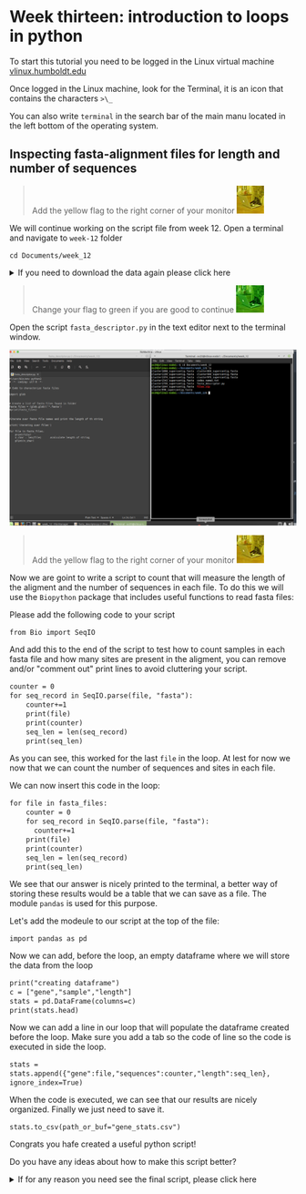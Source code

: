 # Week thirteen: introduction to loops in python

To start this tutorial you need to be logged in the Linux virtual machine
[vlinux.humboldt.edu](https://vlinux.humboldt.edu/)

Once logged in the Linux machine, look for the Terminal, it is an icon that contains the characters `>\_`

You can also write `terminal` in the search bar of the main manu located in the left bottom of the operating system.

## Inspecting fasta-alignment files for length and number of sequences 

> Add the yellow flag to the right corner of your monitor ![](img/yellow.jpeg)

We will continue working on the script file from week 12. Open a terminal and navigate to `week-12` folder

```
cd Documents/week_12
```

<details>
  <summary>If you need to download the data again please click here</summary>
  
```
cd Documents
mkdir week_12
cd week_12
wget https://github.com/oscarvargash/biol_550_2022/raw/main/week_12/files/files.zip
unzip files.zip
```

start a new script that will look into all fasta files in a folder to summarize their contents, let's create an empty text file:

```
touch fasta_descriptor.py
```

Now, le's open the file in a text editor, by navigating to it and opening it with the native text editor. It is nice to put the windows next to each other. Copy and paste the following text into our script `fasta_descriptor.py`:

```
#!/usr/bin/env python3
# -*- coding: utf-8 -*-

# code characterize alignments in fasta

import glob

fasta_files = (glob.glob)('*.fasta')
print(fasta_files)


for file in fasta_files"
	print(file)
	char_len = len(file)
	print(char_len)

```

</details>

> Change your flag to green if you are good to continue ![](img/green.jpeg)

Open the script `fasta_descriptor.py` in the text editor next to the terminal window.

![](img/python.png)

> Add the yellow flag to the right corner of your monitor ![](img/yellow.jpeg)

Now we are goint to write a script to count that will measure the length of the aligment and the number of sequences in each file. To do this we will use the `Biopython` package that includes useful functions to read fasta files:

Please add the following code to your script

```
from Bio import SeqIO
```

And add this to the end of the script to test how to count samples in each fasta file and how many sites are present in the aligment, you can remove and/or "comment out" print lines to avoid cluttering your script.

```
counter = 0     
for seq_record in SeqIO.parse(file, "fasta"):
	counter+=1 								
	print(file)						
	print(counter)
	seq_len = len(seq_record)		
	print(seq_len)				
```

As you can see, this worked for the last `file` in the loop. At lest for now we now that we can count the number of sequences and sites in each file.

We can now insert this code in the loop:

```
for file in fasta_files:
	counter = 0
	for seq_record in SeqIO.parse(file, "fasta"):
	  counter+=1
	print(file)
	print(counter)
	seq_len = len(seq_record)
	print(seq_len)
```

We see that our answer is nicely printed to the terminal, a better way of storing these results would be a table that we can save as a file. The module `pandas` is used for this purpose.

Let's add the modeule to our script at the top of the file:

```
import pandas as pd
```

Now we can add, before the loop, an empty dataframe where we will store the data from the loop

```
print("creating dataframe")
c = ["gene","sample","length"]
stats = pd.DataFrame(columns=c)
print(stats.head)
```

Now we can add a line in our loop that will populate the dataframe created before the loop. Make sure you add a tab so the code of line so the code is executed in side the loop.

```
stats = stats.append({"gene":file,"sequences":counter,"length":seq_len}, ignore_index=True)
```

When the code is executed, we can see that our results are nicely organized. Finally we just need to save it.

```
stats.to_csv(path_or_buf="gene_stats.csv")
```

Congrats you hafe created a useful python script!

Do you have any ideas about how to make this script better?

<details>
  <summary>If for any reason you need see the final script, please click here</summary>
  
```
#!/usr/bin/env python3
# -*- coding: utf-8 -*-

# Code to characterize fasta files

import glob
from Bio import SeqIO
import pandas as pd


# Create a list of fasta files found in folder
fasta_files = (glob.glob)('*.fasta')

# Create dataframe
print("creating dataframe")
c = ["gene","sequences","length"]
stats = pd.DataFrame(columns=c)
print(stats.head)


#Iterate over fasta files 

for file in fasta_files:
    counter = 0
    for seq_record in SeqIO.parse(file, "fasta"):
	    counter+=1
    print(file)
    print(counter)
    seq_len = len(seq_record)
    print(seq_len)

    stats = stats.append({"gene":file,"sequences":counter,"length":seq_len}, ignore_index=True)

print(stats)


stats.to_csv(path_or_buf="gene_stats.csv")

```

> Change your flag to green if you are good to continue ![](img/green.jpeg)











